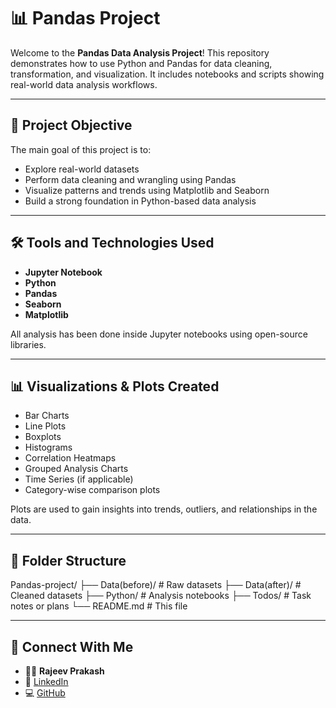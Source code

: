 





# 📊 Pandas Project

Welcome to the **Pandas Data Analysis Project**! This repository demonstrates how to use Python and Pandas for data cleaning, transformation, and visualization. It includes notebooks and scripts showing real-world data analysis workflows.

---

## 🎯 Project Objective

The main goal of this project is to:
- Explore real-world datasets
- Perform data cleaning and wrangling using Pandas
- Visualize patterns and trends using Matplotlib and Seaborn
- Build a strong foundation in Python-based data analysis

---

## 🛠️ Tools and Technologies Used

- **Jupyter Notebook**
- **Python**
- **Pandas**
- **Seaborn**
- **Matplotlib**

All analysis has been done inside Jupyter notebooks using open-source libraries.

---

## 📊 Visualizations & Plots Created

- Bar Charts
- Line Plots
- Boxplots
- Histograms
- Correlation Heatmaps
- Grouped Analysis Charts
- Time Series (if applicable)
- Category-wise comparison plots

Plots are used to gain insights into trends, outliers, and relationships in the data.

---

## 📂 Folder Structure

Pandas-project/
├── Data(before)/ # Raw datasets
├── Data(after)/ # Cleaned datasets
├── Python/ # Analysis notebooks
├── Todos/ # Task notes or plans
└── README.md # This file

---

## 🔗 Connect With Me

- 👨‍💻 **Rajeev Prakash**
- 🔗 [LinkedIn](https://www.linkedin.com/in/giramoni-rajeev-prakash-29072ba6)
- 💻 [GitHub](https://github.com/Grajeevgithub)
